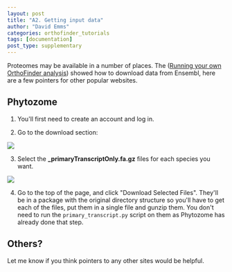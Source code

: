 ```yaml
---
layout: post
title: "A2. Getting input data"
author: "David Emms"
categories: orthofinder_tutorials
tags: [documentation]
post_type: supplementary
---
```


Proteomes may be available in a number of places. The ([Running your own OrthoFinder analysis](/orthofinder_tutorials/020-running-your-own-orthofinder-analysis.html)) showed how to download data from Ensembl, here are a few pointers for other popular websites.

## Phytozome
1. You'll first need to create an account and log in.

2. Go to the download section:
 <img src="{{ site.github.url }}/assets/img/Phytozome.png">

3. Select the **_primaryTranscriptOnly.fa.gz** files for each species you want.
<img src="{{ site.github.url }}/assets/img/Phytozome_download.png">

4. Go to the top of the page, and click "Download Selected Files". They'll be in a package with the original directory structure so you'll have to get each of the files, put them in a single file and gunzip them. You don't need to run the `primary_transcript.py` script on them as Phytozome has already done that step.

## Others?
Let me know if you think pointers to any other sites would be helpful.